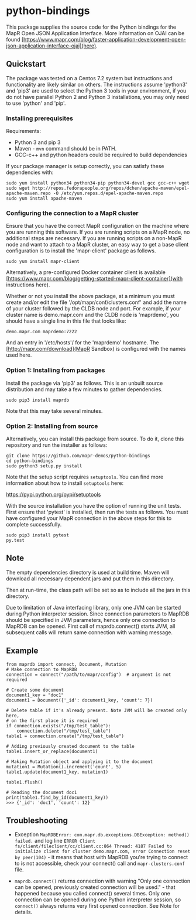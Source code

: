 # python-bindings
This package supplies the source code for the Python bindings for the MapR Open JSON Application Interface.  More information on OJAI can be found [https://www.mapr.com/blog/faster-application-development-open-json-application-interface-ojai](here).

## Quickstart

The package was tested on a Centos 7.2 system but instructions and functionality are likely similar on others.  The instructions assume 'python3' and 'pip3' are used to select the Python 3 tools in your environment, if you do not have parallel Python 2 and Python 3 installations, you may only need to use 'python' and 'pip'.

### Installing prerequisites

Requirements:

  - Python 3 and pip 3
  - Maven - `mvn` command should be in PATH.
  - GCC-c++ and python headers could be required to build dependencies

If your package manager is setup correctly, you can satisfy these dependencies with:

```
sudo yum install python34 python34-pip python34-devel gcc gcc-c++ wget
sudo wget http://repos.fedorapeople.org/repos/dchen/apache-maven/epel-apache-maven.repo -O /etc/yum.repos.d/epel-apache-maven.repo
sudo yum install apache-maven
```

### Configuring the connection to a MapR cluster

Ensure that you have the correct MapR configuration on the machine where you are running this software.  If you are running scripts on a MapR node, no additional steps are necessary.  If you are running scripts on a non-MapR node and want to attach to a MapR cluster, an easy way to get a base client configuration is to install the 'mapr-client' package as follows.  

```
sudo yum install mapr-client
```
Alternatively, a pre-configured Docker container client is available [https://www.mapr.com/blog/getting-started-mapr-client-container](with instructions here).

Whether or not you install the above package, at a minimum you must create and/or edit the file '/opt/mapr/conf/clusters.conf' and add the name of your cluster followed by the CLDB node and port.  For example, if your cluster name is demo.mapr.com and the CLDB node is 'maprdemo', you should have a single line in this file that looks like:

```
demo.mapr.com maprdemo:7222
```
And an entry in '/etc/hosts'/ for the 'maprdemo' hostname.  The [http://mapr.com/download](MapR Sandbox) is configured with the names used here.

### Option 1:  Installing from packages

Install the package via 'pip3' as follows.  This is an unbuilt source distribution and may take a few minutes to gather dependencies.

```
sudo pip3 install maprdb
```
Note that this may take several minutes.

### Option 2:  Installing from source

Alternatively, you can install this package from source. To do it, clone this repository and run the installer as follows:

```
git clone https://github.com/mapr-demos/python-bindings
cd python-bindings
sudo python3 setup.py install
```

Note that the setup script requires `setuptools`. You can find more information about how to install `setuptools` here:

https://pypi.python.org/pypi/setuptools

With the source installation you have the option of running the unit tests.  First ensure that 'pytest' is installed, then run the tests as follows.  You must have configured your MapR connection in the above steps for this to complete successfully.

```
sudo pip3 install pytest
py.test
```

## Note

The empty dependencies directory is used at build time. Maven will
download all necessary dependent jars and put them in this directory.

Then at run-time, the class path will be set so as to include all
the jars in this directory.

Due to limitation of Java interfacing library, only one JVM can be started during Python interpreter session. Since connection parameters to MapRDB should be specified
in JVM parameters, hence only one connection to MapRDB can be opened. First call of maprdb.connect() starts JVM, all
subsequent calls will return same connection with warning message.

## Example

```
from maprdb import connect, Document, Mutation
# Make connection to MapRDB
connection = connect("/path/to/mapr/config")  # argument is not required

# Create some document
document1_key = "doc1"
document1 = Document({'_id': document1_key, 'count': 7})

# Delete table if it's already present. Note JVM will be created only here,
# on the first place it is required
if connection.exists("/tmp/test_table"):
    connection.delete("/tmp/test_table")
table1 = connection.create("/tmp/test_table")

# Adding previously created document to the table
table1.insert_or_replace(document1)

# Making Mutation object and applying it to the document
mutation1 = Mutation().increment('count', 5)
table1.update(document1_key, mutation1)

table1.flush()

# Reading the document doc1
print(table1.find_by_id(document1_key))
>>> {'_id': 'doc1', 'count': 12}
```

## Troubleshooting

  - Exception `MapRDBError: com.mapr.db.exceptions.DBException: method() failed.` 
and log line `ERROR Client fs/client/fileclient/cc/client.cc:864 Thread: 4187 Failed to
initialize client for cluster demo.mapr.com, error Connection reset by peer(104)` - it means that host with MapRDB
you're trying to connect to is not accessible, check your connect() call and `mapr-clusters.conf` file.

  - `maprdb.connect()` returns connection with warning "Only one connection can be opened, previously created connection
will be used." - that happened because you called connect() several times. Only one connection can be opened during one Python
interpreter session, so `connect()` always returns very first opened connection. See Note for details.
